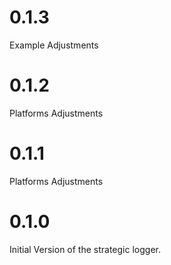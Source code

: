 # 0.1.3

Example Adjustments

# 0.1.2

Platforms Adjustments

# 0.1.1

Platforms Adjustments

# 0.1.0

Initial Version of the strategic logger.
